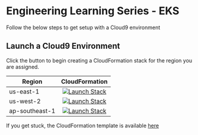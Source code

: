 # Engineering Learning Series - EKS

Follow the below steps to get setup with a Cloud9 environment

## Launch a Cloud9 Environment

Click the button to begin creating a CloudFormation stack for the region you are assigned.

| Region          | CloudFormation     |
| --------------- |:------------------:|
| us-east-1       | [![Launch Stack](https://console.aws.amazon.com/cloudformation/home?region=us-east-1#/stacks/new?stackName=cloud9&templateURL=https://els-syd-eks.s3-ap-southeast-1.amazonaws.com/cloud9-template.yml)](https://s3.amazonaws.com/cloudformation-examples/cloudformation-launch-stack.png) |                    
| us-west-2       | [![Launch Stack](https://console.aws.amazon.com/cloudformation/home?region=us-west-2#/stacks/new?stackName=cloud9&templateURL=https://els-syd-eks.s3-ap-southeast-1.amazonaws.com/cloud9-template.yml)](https://s3.amazonaws.com/cloudformation-examples/cloudformation-launch-stack.png) |
| ap-southeast-1  | [![Launch Stack](https://console.aws.amazon.com/cloudformation/home?region=ap-southeast-2#/stacks/new?stackName=cloud9&templateURL=https://els-syd-eks.s3-ap-southeast-1.amazonaws.com/cloud9-template.yml)](https://s3.amazonaws.com/cloudformation-examples/cloudformation-launch-stack.png) |

If you get stuck, the CloudFormation template is available [here](https://els-syd-eks.s3-ap-southeast-1.amazonaws.com/cloud9-template.yml)